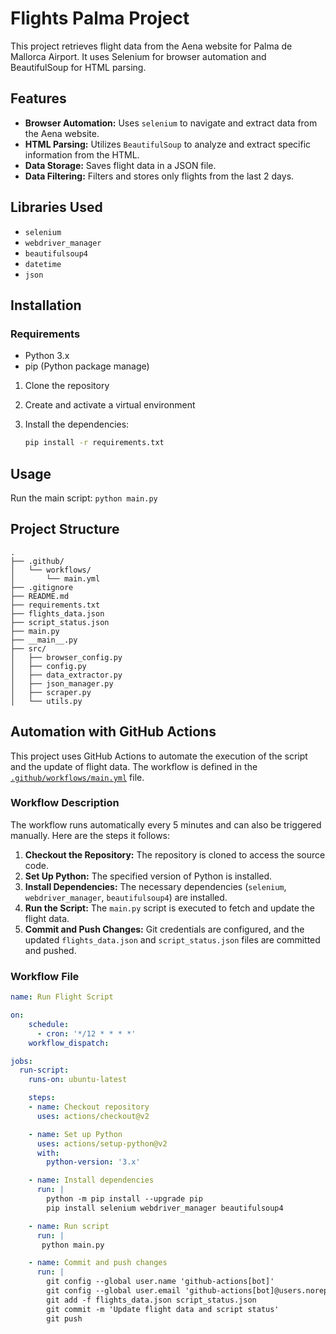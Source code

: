 # Flights Palma Project

This project retrieves flight data from the Aena website for Palma de Mallorca Airport. It uses Selenium for browser automation and BeautifulSoup for HTML parsing.

## Features

- **Browser Automation:** Uses `selenium` to navigate and extract data from the Aena website.
- **HTML Parsing:** Utilizes  `BeautifulSoup` to analyze and extract specific information from the HTML.
- **Data Storage:** Saves flight data in a JSON file.
- **Data Filtering:** Filters and stores only flights from the last 2 days.

## Libraries Used

- `selenium`
- `webdriver_manager`
- `beautifulsoup4`
- `datetime`
- `json`

## Installation

### Requirements

- Python 3.x
- pip (Python package manage)

1. Clone the repository

2. Create and activate a virtual environment

3. Install the dependencies:

    ```sh
    pip install -r requirements.txt
    ```

## Usage

Run the main script:
    ```
    python main.py
    ```

## Project Structure
    .
    ├── .github/
    │   └── workflows/
    │       └── main.yml
    ├── .gitignore
    ├── README.md
    ├── requirements.txt
    ├── flights_data.json
    ├── script_status.json
    ├── main.py
    ├── __main__.py
    ├── src/
    │   ├── browser_config.py
    │   ├── config.py
    │   ├── data_extractor.py
    │   ├── json_manager.py
    │   ├── scraper.py
    │   └── utils.py

## Automation with GitHub Actions

This project uses GitHub Actions to automate the execution of the script and the update of flight data. The workflow is defined in the [`.github/workflows/main.yml`](.github/workflows/main.yml) file.

### Workflow Description

The workflow runs automatically every 5 minutes and can also be triggered manually. Here are the steps it follows:

1. **Checkout the Repository:** The repository is cloned to access the source code.
2. **Set Up Python:** The specified version of Python is installed.
3. **Install Dependencies:** The necessary dependencies (`selenium`, `webdriver_manager`, `beautifulsoup4`) are installed.
4. **Run the Script:** The `main.py` script is executed to fetch and update the flight data.
5. **Commit and Push Changes:** Git credentials are configured, and the updated `flights_data.json` and `script_status.json` files are committed and pushed.

### Workflow File

```yml
name: Run Flight Script

on:
    schedule:
      - cron: '*/12 * * * *'
    workflow_dispatch:

jobs:
  run-script:
    runs-on: ubuntu-latest

    steps:
    - name: Checkout repository
      uses: actions/checkout@v2

    - name: Set up Python
      uses: actions/setup-python@v2
      with:
        python-version: '3.x'

    - name: Install dependencies
      run: |
        python -m pip install --upgrade pip
        pip install selenium webdriver_manager beautifulsoup4

    - name: Run script
      run: |
       python main.py

    - name: Commit and push changes
      run: |
        git config --global user.name 'github-actions[bot]'
        git config --global user.email 'github-actions[bot]@users.noreply.github.com'
        git add -f flights_data.json script_status.json
        git commit -m 'Update flight data and script status'
        git push
